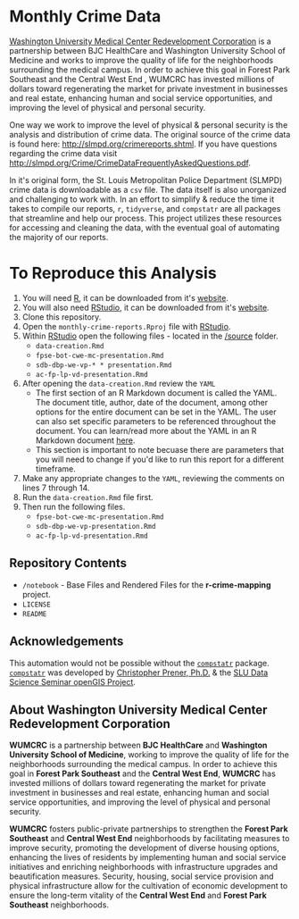 # Monthly Crime Data

[Washington University Medical Center Redevelopment Corporation](http://wumcrc.com) is a partnership between BJC HealthCare and Washington University School of Medicine and works to improve the quality of life for the neighborhoods surrounding the medical campus. In order to achieve this goal in Forest Park Southeast and the Central West End , WUMCRC has invested millions of dollars toward regenerating the market for private investment in businesses and real estate, enhancing human and social service opportunities, and improving the level of physical and personal security.

One way we work to improve the level of physical & personal security is the analysis and distribution of crime data. The original source of the crime data is found here: <http://slmpd.org/crimereports.shtml>. If you have questions regarding the crime data visit <http://slmpd.org/Crime/CrimeDataFrequentlyAskedQuestions.pdf>.

In it's original form, the St. Louis Metropolitan Police Department (SLMPD) crime data is downloadable as a `csv` file. The data itself is also unorganized and challenging to work with. In an effort to simplify & reduce the time it takes to compile our reports, `r`, `tidyverse`, and `compstatr` are all packages that streamline and help our process. This project utilizes these resources for accessing and cleaning the data, with the eventual goal of automating the majority of our reports.

# To Reproduce this Analysis

1. You will need [R](https://www.r-project.org/), it can be downloaded from it's [website](https://cloud.r-project.org/).
2. You will also need [RStudio](https://rstudio.com/), it can be downloaded from it's [website](https://rstudio.com/products/rstudio/download/).
2. Clone this repository.
3. Open the `monthly-crime-reports.Rproj` file with [RStudio](https://rstudio.com/).
4. Within [RStudio](https://rstudio.com/) open the following files - located in the [/source](https://github.com/wumcrc/monthly-crime-reports/tree/master/source) folder.
   * `data-creation.Rmd`
   * `fpse-bot-cwe-mc-presentation.Rmd`
   * `sdb-dbp-we-vp-* * presentation.Rmd`
   * `ac-fp-lp-vd-presentation.Rmd`
5. After opening the `data-creation.Rmd` review the `YAML`
   * The first section of an R Markdown document is called the YAML. The document title, author, date of the document, among other options for the entire document can be set in the YAML. The user can also set specific parameters to be referenced throughout the document. You can learn/read more about the YAML in an R Markdown document [here](https://r4ds.had.co.nz/r-markdown.html#yaml-header).
   * This section is important to note becuase there are parameters that you will need to change if you'd like to run this report for a different timeframe. 
6. Make any appropriate changes to the `YAML`, reviewing the comments on lines 7 through 14. 
5. Run the `data-creation.Rmd` file first.
6. Then run the following files.
   * `fpse-bot-cwe-mc-presentation.Rmd`
   * `sdb-dbp-we-vp-presentation.Rmd`
   * `ac-fp-lp-vd-presentation.Rmd`



## Repository Contents

*   `/notebook` - Base Files and Rendered Files for the __r-crime-mapping__ project.
*   `LICENSE`
*   `README`

## Acknowledgements

This automation would not be possible without the [`compstatr`](https://slu-opengis.github.io/compstatr/index.html) package.
[`compstatr`](https://slu-opengis.github.io/compstatr/index.html) was developed by [Christopher Prener, Ph.D.](https://chris-prener.github.io/) & the [SLU Data Science Seminar openGIS Project](https://github.com/slu-openGIS).

## About Washington University Medical Center Redevelopment Corporation

**WUMCRC** is a partnership between **BJC HealthCare** and **Washington University School of Medicine**, working to improve the quality of life for the neighborhoods surrounding the medical campus. In order to achieve this goal in **Forest Park Southeast** and the **Central West End**, **WUMCRC** has invested millions of dollars toward regenerating the market for private investment in businesses and real estate, enhancing human and social service opportunities, and improving the level of physical and personal security.

**WUMCRC** fosters public-private partnerships to strengthen the **Forest Park Southeast** and **Central West End** neighborhoods by facilitating measures to improve security, promoting the development of diverse housing options, enhancing the lives of residents by implementing human and social service initiatives and enriching neighborhoods with infrastructure upgrades and beautification measures. Security, housing, social service provision and physical infrastructure allow for the cultivation of economic development to ensure the long-term vitality of the **Central West End** and **Forest Park Southeast** neighborhoods.
